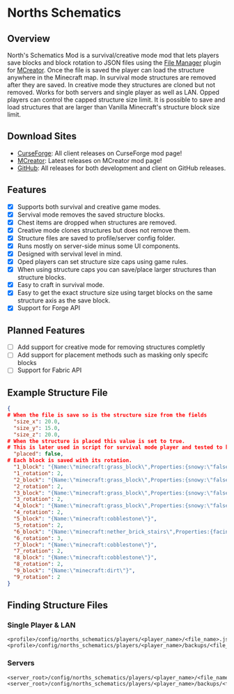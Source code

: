 # Norths Schematics
## Overview
North's Schematics Mod is a survival/creative mode mod that lets players save blocks and block rotation to JSON files using the [File Manager](https://mcreator.net/plugin/64638/file-creator) plugin for [MCreator](https://mcreator.net/https://mcreator.net/plugin/64638/file-creator). Once the file is saved the player can load the structure anywhere in the Minecraft map. In survival mode structures are removed after they are saved. In creative mode they structures are cloned but not removed. Works for both servers and single player as well as LAN. Opped players can control the capped structure size limit. It is possible to save and load structures that are larger than Vanilla Minecraft's structure block size limit.

## Download Sites
- [CurseForge](): All client releases on CurseForge mod page!
- [MCreator](): Latest releases on MCreator mod page!
- [GitHub](): All releases for both development and client on GitHub releases.

## Features
- [x] Supports both survival and creative game modes.
- [x] Servival mode removes the saved structure blocks.
- [x] Chest items are dropped when structures are removed.
- [x] Creative mode clones structures but does not remove them.
- [x] Structure files are saved to profile/server config folder.
- [x] Runs mostly on server-side minus some UI components.
- [x] Designed with servival level in mind.
- [x] Oped players can set structure size caps using game rules.
- [x] When using structure caps you can save/place larger structures than structure blocks.
- [x] Easy to craft in survival mode.
- [x] Easy to get the exact structure size using target blocks on the same structure axis as the save block.
- [x] Support for Forge API

## Planned Features
- [ ] Add support for creative mode for removing structures completly
- [ ] Add support for placement methods such as masking only specifc blocks
- [ ] Support for Fabric API

## Example Structure File
```json
{
# When the file is save so is the structure size from the fields
  "size_x": 20.0,
  "size_y": 15.0,
  "size_z": 20.0,
# When the structure is placed this value is set to true.
# This is later used in script for survival mode player and tested to know if the structure has been placed or not.
  "placed": false,
# Each block is saved with its rotation.
  "1_block": "{Name:\"minecraft:grass_block\",Properties:{snowy:\"false\"}}",
  "1_rotation": 2,
  "2_block": "{Name:\"minecraft:grass_block\",Properties:{snowy:\"false\"}}",
  "2_rotation": 2,
  "3_block": "{Name:\"minecraft:grass_block\",Properties:{snowy:\"false\"}}",
  "3_rotation": 2,
  "4_block": "{Name:\"minecraft:grass_block\",Properties:{snowy:\"false\"}}",
  "4_rotation": 2,
  "5_block": "{Name:\"minecraft:cobblestone\"}",
  "5_rotation": 2,
  "6_block": "{Name:\"minecraft:nether_brick_stairs\",Properties:{facing:\"south\",half:\"top\",shape:\"straight\",waterlogged:\"false\"}}",
  "6_rotation": 3,
  "7_block": "{Name:\"minecraft:cobblestone\"}",
  "7_rotation": 2,
  "8_block": "{Name:\"minecraft:cobblestone\"}",
  "8_rotation": 2,
  "9_block": "{Name:\"minecraft:dirt\"}",
  "9_rotation": 2
}
```
## Finding Structure Files
### Single Player & LAN
```
<profile>/config/norths_schematics/players/<player_name>/<file_name>.json
<profile>/config/norths_schematics/players/<player_name>/backups/<file_name>.json
```
### Servers
```
<server_root>/config/norths_schematics/players/<player_name>/<file_name>.json
<server_root>/config/norths_schematics/players/<player_name>/backups/<file_name>.json
```
